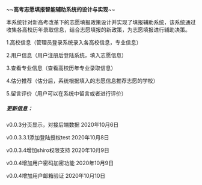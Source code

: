 **~~高考志愿填报智能辅助系统的设计与实现**~~

本系统针对新高考改革下的志愿填报政策设计并实现了填报辅助系统，该系统通过收集各高校历年录取信息，结合志愿填报的新政策，为志愿填报进行辅助决策。

1.高校信息（管理员登录系统录入各高校信息，专业信息）

2.用户信息（用户注册后登陆系统，填入志愿信息）

3.查看专业信息（查看高校历年专业录取信息）

4.估分推荐（估分后，系统根据填入的志愿信息推荐志愿的学校）

5.留言评价（用户可以在系统中留言或者进行评价）

##### 更新信息：

v0.0.3分页显示，对接后端数据 2020年10月6日

v0.0.3.3.1添加登陆授权test 2020年10月8日

v0.0.3.4增加shiro权限支持 2020年10月9日

v0.0.4增加用户密码加密功能 2020年10月9日

v0.0.4增加用户邮箱验证 2020年10月10日